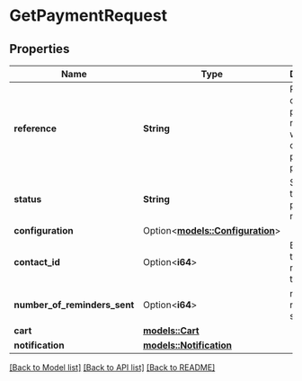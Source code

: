 # GetPaymentRequest

## Properties

Name | Type | Description | Notes
------------ | ------------- | ------------- | -------------
**reference** | **String** | Reference of the payment request, it will appear on the payment page.  | 
**status** | **String** | Status of the payment request. | 
**configuration** | Option<[**models::Configuration**](configuration.md)> |  | [optional]
**contact_id** | Option<**i64**> | Brevo ID of the contact requested to pay.  | [optional]
**number_of_reminders_sent** | Option<**i64**> | number of reminders sent.  | [optional]
**cart** | [**models::Cart**](cart.md) |  | 
**notification** | [**models::Notification**](notification.md) |  | 

[[Back to Model list]](../README.md#documentation-for-models) [[Back to API list]](../README.md#documentation-for-api-endpoints) [[Back to README]](../README.md)


